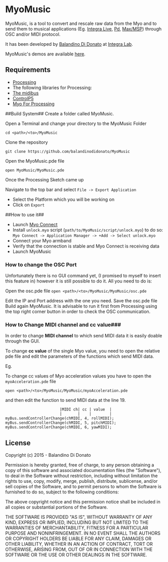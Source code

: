 # MyoMusic #
MyoMusic, is a tool to convert and rescale raw data from the Myo and to send them to musical applications (Eg. [Integra Live](http://www.integralive.org), [Pd](https://puredata.info), [Max/MSP](https://cycling74.com/products/max/)) through OSC and/or MIDI protocol.

It has been developed by [Balandino Di Donato](http://www.balandinodidonato.com) at [Integra Lab](http://www.integra.io/lab).

MyoMusic's demos are available [here](https://vimeo.com/album/3313801). 
## Requirements ##

- [Processing](https://processing.org/download/)
- The following libraries for Processing:
- [The midibus](http://www.smallbutdigital.com/themidibus.php)
- [ControlP5](http://www.sojamo.de/libraries/controlP5/)
- [Myo For Processing](https://github.com/nok/myo-processing)

##Build System##
Create a folder called MyoMusic.

Open a Terminal and change your directory to the MyoMusic Folder

`cd <path>/<to>/MyoMusic`

Clone the repository

`git clone https://github.com/balandinodidonato/MyoMusic`

Open the MyoMusic.pde file

`open MyoMusic/MyoMusic.pde`

Once the Processing Sketch came up

Navigate to the top bar and select `File -> Export Application`

- Select the Platform which you will be working on
- Click on `Export`

##How to use it##

- Launch [Myo Connect](https://developer.thalmic.com/downloads)
- Install `unlock.myo`  script (`path/to/MyoMusic/script/unlock.myo`) to do so:
`Myo Connect -> Application Manager -> +Add -> Select unlock.myo`
- Connect your Myo armband
- Verify that the connection is stable and Myo Connect is receiving data
- Launch MyoMusic

### How to change the OSC Port ###
Unfortunately there is no GUI command yet, (I promised to myself to insert this feature in) however it is still possible to do it. All you need to do is:

Open the osc.pde file
`open <path>/<to>/MyoMusic/MyoMusic/osc.pde`

Edit the IP and Port address with the one you need.
Save the osc.pde file
Build again MyoMusic. It is advisable to run it first from Processing using the top right corner button in order to check the OSC communication.

### How to Change MIDI  channel and cc value###
In order to change **MIDI channel** to which send MIDI data it is easily doable through the GUI.

To change **cc value** of the single Myo value, you need to open the relative pde file and edit the parameters of the functions which send MIDI data.

Eg.

To change cc values of Myo acceleration values you have to open the `myoAcceleration.pde` file

`open <path>/<to>/MyoMusic/MyoMusic/myoAcceleration.pde`

and then edit the function to send MIDI data at the line 19.

                            |MIDI ch| cc | value  |
                            |       |    |        |
    myBus.sendControllerChange(chMIDI, 4, rollMIDI);
    myBus.sendControllerChange(chMIDI, 5, pitchMIDI);
    myBus.sendControllerChange(chMIDI, 6, yawMIDI);
    

## License ##
Copyright (c)  2015 - Balandino Di Donato

Permission is hereby granted, free of charge, to any person obtaining a copy
of this software and associated documentation files (the "Software"), to deal
in the Software without restriction, including without limitation the rights
to use, copy, modify, merge, publish, distribute, sublicense, and/or sell
copies of the Software, and to permit persons to whom the Software is
furnished to do so, subject to the following conditions:

The above copyright notice and this permission notice shall be included in
all copies or substantial portions of the Software.

THE SOFTWARE IS PROVIDED "AS IS", WITHOUT WARRANTY OF ANY KIND, EXPRESS OR
IMPLIED, INCLUDING BUT NOT LIMITED TO THE WARRANTIES OF MERCHANTABILITY,
FITNESS FOR A PARTICULAR PURPOSE AND NONINFRINGEMENT. IN NO EVENT SHALL THE
AUTHORS OR COPYRIGHT HOLDERS BE LIABLE FOR ANY CLAIM, DAMAGES OR OTHER
LIABILITY, WHETHER IN AN ACTION OF CONTRACT, TORT OR OTHERWISE, ARISING FROM,
OUT OF OR IN CONNECTION WITH THE SOFTWARE OR THE USE OR OTHER DEALINGS IN
THE SOFTWARE.